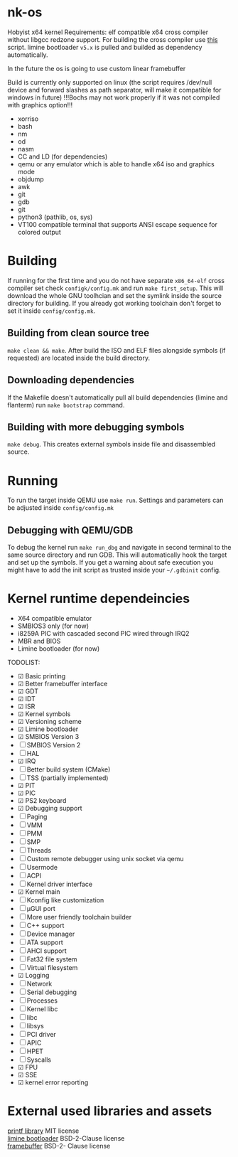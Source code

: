 # nk-os
Hobyist x64 kernel
Requirements: elf compatible x64 cross compiler without libgcc redzone support. For building the cross compiler use [this](https://github.com/ShadowDevZ/tc-bootstrapper) script.
limine bootloader `v5.x` is pulled and builded as dependency automatically. 

In the future the os is going to use custom linear framebuffer

Build is currently only supported on linux (the script requires /dev/null device and forward slashes as path separator, will make it compatible for windows in future)
!!!Bochs may not work properly if it was not compiled with graphics option!!!
- xorriso
- bash
- nm
- od
- nasm
- CC and LD (for dependencies)
- qemu or any emulator which is able to handle x64 iso and graphics mode
- objdump
- awk
- git
- gdb
- git
- python3 (pathlib, os, sys)
- VT100 compatible terminal that supports ANSI escape sequence for colored output

# Building
If running for the first time and you do not have separate `x86_64-elf`
cross compiler set check `configk/config.mk` and run `make first_setup`.
This will download the whole GNU toolhcian and set the symlink inside
the source directory for building.
If you already got working toolchain don't forget to set it inside
`config/config.mk`.

## Building from clean source tree
`make clean && make`. After build the ISO and ELF files alongside symbols
(if requested) are located inside the build directory.

## Downloading dependencies
If the Makefile doesn't automatically pull all build dependencies
(limine and flanterm) run `make bootstrap` command.

## Building with more debugging symbols
`make debug`. This creates external symbols inside file and disassembled source.

# Running
To run the target inside QEMU use `make run`.
Settings and parameters can be adjusted inside `config/config.mk`

## Debugging with QEMU/GDB
To debug the kernel run `make run_dbg` and navigate in second terminal
to the same source directory and run GDB. This will automatically hook
the target and set up the symbols. If you get a warning about safe execution you might have to add the init script as trusted inside
your `~/.gdbinit` config.

# Kernel runtime dependeincies
- X64 compatible emulator
- SMBIOS3 only (for now)
- i8259A PIC with cascaded second PIC wired through IRQ2
- MBR and BIOS
- Limine bootloader (for now)

TODOLIST: 
- &#9745; Basic printing
- &#9745; Better framebuffer interface
- &#9745; GDT
- &#9745; IDT
- &#9745; ISR
- &#9745; Kernel symbols
- &#9745; Versioning scheme
- &#9745; Limine bootloader
- &#9745; SMBIOS Version 3
- &#9744; SMBIOS Version 2
- &#9744; HAL
- &#9745; IRQ
- &#9744; Better build system (CMake)
- &#9744; TSS (partially implemented)
- &#9745; PIT
- &#9745; PIC
- &#9745; PS2 keyboard
- &#9745; Debugging support
- &#9744; Paging
- &#9744; VMM
- &#9744; PMM
- &#9744; SMP
- &#9744; Threads
- &#9744; Custom remote debugger using unix socket via qemu
- &#9744; Usermode
- &#9744; ACPI
- &#9744; Kernel driver interface
- &#9745; Kernel main
- &#9744; Kconfig like customization
- &#9744; µGUI port
- &#9744; More user friendly toolchain builder
- &#9744; C++ support
- &#9744; Device manager
- &#9744; ATA support
- &#9744; AHCI support
- &#9744; Fat32 file system
- &#9744; Virtual filesystem
- &#9745; Logging
- &#9744; Network
- &#9744; Serial debugging
- &#9744; Processes
- &#9744; Kernel libc
- &#9744; libc
- &#9744; libsys
- &#9744; PCI driver
- &#9744; APIC
- &#9744; HPET
- &#9744; Syscalls
- &#9745; FPU
- &#9745; SSE
- &#9745; kernel error reporting


# External used libraries and assets
[printf library](https://github.com/mpaland/printf/tree/master) MIT license \
[limine bootloader](https://github.com/limine-bootloader/limine) BSD-2-Clause license \
[framebuffer](https://github.com/mintsuki/flanterm) BSD-2- Clause license
